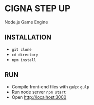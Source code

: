 # CIGNA STEP UP #
Node.js Game Engine

## INSTALLATION ##

* `git clone`
* `cd directory`
* `npm install`

## RUN ##

* Compile front-end files with gulp: `gulp`
* Run node server `npm start`
* Open [http://localhost:3000](http://localhost:3000)
